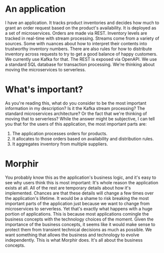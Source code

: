 # An application
I have an application.  It tracks product inventories and decides how much to grant an order request based on the product's availability.  It is deployed as a set of microservices.  Orders are made via REST.  Inventory levels are tracked in real-time with stream processing.  Streams come from a variety of sources.  Some with nuances about how to interpret their contents into trustworthy inventory numbers.  There are also rules for how to distribute inventory across requests to try to get a good balance of happy customers.  We currently use Kafka for that.  The REST is exposed via OpenAPI.  We use a standard SQL database for transaction processing.  We're thinking about moving the microservices to serverless.

# What's important?
As you're reading this, what do you consider to be the most important information in my description?  Is it the Kafka stream processing?  The standard microservices architecture?  Or the fact that we're thinking of moving that to serverless?  While the answer might be subjective, I can tell you that for the users of this application, the most important parts are:
1. The application processes orders for products.
1. It allocates to those orders based on availability and distribution rules.
1. It aggregates inventory from multiple suppliers.

# Morphir
You probably know this as the application's business logic, and it's easy to see why users think this is most important: It's whole reason the application exists at all.  All of the rest are temporary details about how it's implemented.  Chances are that these details will change a few times over the application's lifetime.  It would be a shame to risk breaking the most important parts of the application just because we want to change from microservices to serverless.  Yet that's exactly what happens with a huge portion of applications.  This is because most applications comingle the business concepts with the technology choices of the moment. Given the importance of the business concepts, it seems like it would make sense to protect them from transient technical decisions as much as possible.  We want something that allows the business and technology to evolve independently.  This is what Morphir does.  It's all about the business concepts.
